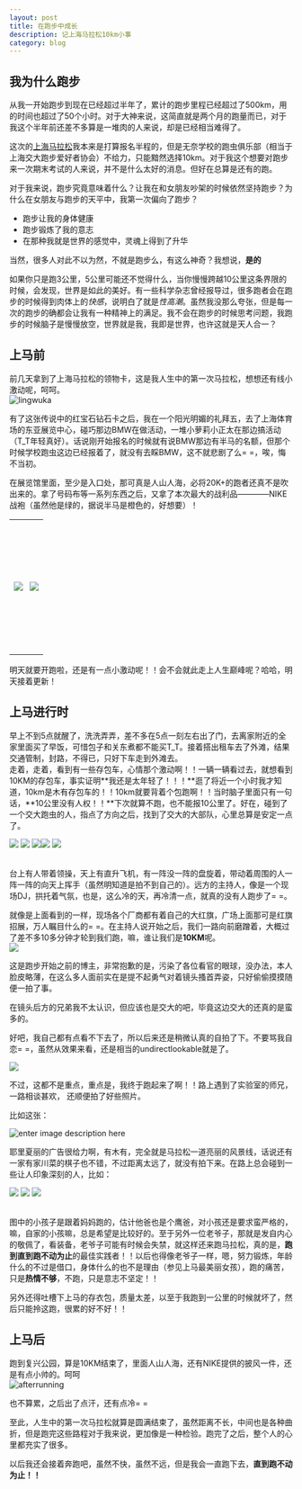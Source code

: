 ```yaml
---
layout: post
title: 在跑步中成长
description: 记上海马拉松10km小事
category: blog
---
```

我为什么跑步
--------
从我一开始跑步到现在已经超过半年了，累计的跑步里程已经超过了500km，用的时间也超过了50个小时。对于大神来说，这简直就是两个月的跑量而已，对于我这个半年前还差不多算是一堆肉的人来说，却是已经相当难得了。  
  
这次的[上海马拉松][]我本来是打算报名半程的，但是无奈学校的跑虫俱乐部（相当于上海交大跑步爱好者协会）不给力，只能黯然选择10km。对于我这个想要对跑步来一次期末考试的人来说，并不是什么太好的消息。但好在总算是还有的跑。  
  
对于我来说，跑步究竟意味着什么？让我在和女朋友吵架的时候依然坚持跑步？为什么在女朋友与跑步的天平中，我第一次偏向了跑步？  

*   跑步让我的身体健康
*   跑步锻炼了我的意志
*   在那种我就是世界的感觉中，灵魂上得到了升华  
  
当然，很多人对此不以为然，不就是跑步么，有这么神奇？我想说，**是的**  
  
如果你只是跑3公里，5公里可能还不觉得什么，当你慢慢跨越10公里这条界限的时候，会发现，世界是如此的美好。有一些科学杂志曾经报导过，很多跑者会在跑步的时候得到肉体上的*快感*，说明白了就是*性高潮*。虽然我没那么夸张，但是每一次的跑步的确都会让我有一种精神上的满足。我不会在跑步的时候思考问题，我跑步的时候脑子是慢慢放空，世界就是我，我即是世界，也许这就是天人合一？  
  
上马前
---------
  
前几天拿到了上海马拉松的领物卡，这是我人生中的第一次马拉松，想想还有线小激动呢，呵呵。  
![lingwuka][1]

有了这张传说中的红宝石钻石卡之后，我在一个阳光明媚的礼拜五，去了上海体育场的东亚展览中心，碰巧那边BMW在做活动，一堆小萝莉小正太在那边搞活动（T_T年轻真好）。话说刚开始报名的时候就有说BMW那边有半马的名额，但那个时候学校跑虫这边已经报着了，就没有去睬BMW，这不就悲剧了么= =，唉，悔不当初。  
  
在展览馆里面，至少是入口处，那可真是人山人海，必将20K+的跑者还真不是吹出来的。拿了号码布等一系列东西之后，又拿了本次最大的战利品————NIKE战袍（虽然他是绿的，据说半马是橙色的，好想要）！  
<table frame=void>
    <tr style="height: 240px">
        <td><img src="https://lh4.googleusercontent.com/-ECY_sgteeCE/UpncNzYTr5I/AAAAAAAABdE/m6LkhIzlT10/2013-11-29+17.58.19.jpg"></td>
        <td style="padding-left: 4px"><img src="https://lh5.googleusercontent.com/-FkbgULkEmkA/UpnbrAg3tQI/AAAAAAAABck/9yAP67FJSk8/2013-11-29+18.02.31.jpg"></td>
    </tr>
</table>

明天就要开跑啦，还是有一点小激动呢！！会不会就此走上人生巅峰呢？哈哈，明天接着更新！

  
上马进行时
-------------  
早上不到5点就醒了，洗洗弄弄，差不多在5点一刻左右出了门，去离家附近的全家里面买了早饭，可惜包子和关东煮都不能买T_T。接着搭出租车去了外滩，结果交通管制，封路，不得已，只好下车走到外滩去。  
走着，走着，看到有一些存包车，心情那个激动啊！！一辆一辆看过去，就想看到10KM的存包车，事实证明**我还是太年轻了！！！**逛了将近一个小时我才知道，10km是木有存包车的！！10km就要背着个包跑啊！！当时脑子里面只有一句话，**10公里没有人权！！**下次就算不跑，也不能报10公里了。好在，碰到了一个交大跑虫的人，指点了方向之后，找到了交大的大部队，心里总算是安定一点了。
<table frame=void>
    <tr>
        <tb><img src="https://lh6.googleusercontent.com/EwJz56XFtnULhLPLwKeotJrccOKh5TEJHpCp7LVQQsE=s300"></tb>
        <tb style="padding-left: 4px"><img src="https://lh6.googleusercontent.com/ve-am67ldXAYlPksOad1koLLglSjsN9pk-UJd_YrU40=s300"></tb>
        <tb style="padding-left: 4px"><img src="https://lh5.googleusercontent.com/THu336CJpvNuUlHIZm96-ec-UBwZYebHux2eaHDRxMQ=s300"></tb>
    </tr>
    <tr>
        <tb><img src="https://lh4.googleusercontent.com/pYdnI3iYoSwpR_Vs5Mbm4J1eSdrNpHLPx9k_6twaqcE=s300"></tb>
        <tb style="padding-left: 4px"><img src="https://lh4.googleusercontent.com/QIUXCPKN-kzg9ja1zBN6kO5C6o5VIhtYBZYKoOLN94Y=s300"></tb>
    </tr>
</table>
台上有人带着领操，天上有直升飞机，有一阵没一阵的盘旋着，带动着周围的人一阵一阵的向天上挥手（虽然明知道是拍不到自己的）。远方的主持人，像是一个现场DJ，拱托着气氛，也是，这么冷的天，再冷清一点，就真的没有人跑步了= =。  
  
就像是上面看到的一样，现场各个厂商都有着自己的大红旗，广场上面那可是红旗招展，万人瞩目什么的= =。在主持人说开始之后，我们一路向前磨蹭着，大概过了差不多10多分钟才轮到我们跑，嘛，谁让我们是**10KM**呢。  
<img src="https://lh6.googleusercontent.com/dyIvNcjZK7SbmseFqv6zPAAP8Vye7CRCI-2Ckto6mEI=s360">

这是跑步开始之前的博主，非常抱歉的是，污染了各位看官的眼球，没办法，本人脸皮略薄，在这么多人面前实在是提不起勇气对着镜头搔首弄姿，只好偷偷摸摸随便一拍了事。  
  
在镜头后方的兄弟我不太认识，但应该也是交大的吧，毕竟这边交大的还真的是蛮多的。  
  
好吧，我自己都有点看不下去了，所以后来还是稍微认真的自拍了下。不要骂我自恋= =，虽然从效果来看，还是相当的undirectlookable就是了。
  
<img src="https://lh3.googleusercontent.com/-Ap6CHTM8B_E/Upw0leBtQrI/AAAAAAAABjc/4upPWTpGL-o/s360/2013-12-01+07.11.01.jpg">  
  
不过，这都不是重点，重点是，我终于跑起来了啊！！路上遇到了实验室的师兄，一路相谈甚欢， 还顺便拍了好些照片。  
  
比如这张：  
  
![enter image description here][2]
  
耶里夏丽的广告很给力啊，有木有，完全就是马拉松一道亮丽的风景线，话说还有一家有家川菜的棋子也不错，不过距离太远了，就没有拍下来。在路上总会碰到一些让人印象深刻的人，比如：
  
<table grame=void>
    <tr>
        <tb><img src="https://lh5.googleusercontent.com/TIlhPXVotmAkFZwohVnj-EunC2OAuvwC0mnyHN6Dz9Y=s300"></tb>
        <tb style="padding-left: 4px"><img  src="https://lh5.googleusercontent.com/3OIjZGKDxh8ZQ7pVHlk8hw8qLdbLEPqYLqrtI6u7yjA=s300"></tb>
        <tb style="padding-left: 4px"><img  src="https://lh5.googleusercontent.com/Qcme-p2Veqi8vSP6uiTU6RlDQ5nl6X3HL__czuIOXlE=s300"></tb>
    </tr>
</table>  
  
图中的小孩子是跟着妈妈跑的，估计他爸也是个鹰爸，对小孩还是要求蛮严格的，嘛，自家的小孩嘛，总是希望是比较好的。至于另外一位老爷子，那就是发自内心的敬佩了，看装备，老爷子可能有时候会失禁，就这样还来跑马拉松，真的是，**跑到直到跑不动为止**的最佳实践者！！以后也得像老爷子一样，嗯，努力锻炼，年龄什么的不过是借口，身体什么的也不是理由（参见上马最美丽女孩），跑的痛苦，只是**热情不够**，不跑，只是意志不坚定！！  
  
另外还得吐槽下上马的存衣包，质量太差，以至于我跑到一公里的时候就坏了，然后只能拎这跑，很累的好不好！！  
  
上马后
-----------  
跑到复兴公园，算是10KM结束了，里面人山人海，还有NIKE提供的披风一件，还是有点小帅的。呵呵  
![afterrunning][3]  
  
也不算累，之后出了点汗，还有点冷= =  
  
至此，人生中的第一次马拉松就算是圆满结束了，虽然距离不长，中间也是各种曲折，但是跑完这些路程对于我来说，更加像是一种检验。跑完了之后，整个人的心里都充实了很多。  
  
以后我还会接着奔跑吧，虽然不快，虽然不远，但是我会一直跑下去，**直到跑不动为止！！**
  


[上海马拉松]: www.shmarathon.com/


  [1]: https://lh6.googleusercontent.com/C45Xu9wMxspmhFdbB7DIBFxjSQFPdJylTqkUr_5txLA=s360
  [2]: https://lh4.googleusercontent.com/nCRRugUXODT3La0_nhBLSP2sjLFBlwOIcEfRClYbAHA=s360
  [3]: https://lh5.googleusercontent.com/-sOnEA4PKGeIu4KXtj7LtiiyD16En-gRrcEN_eFuuaY=s360